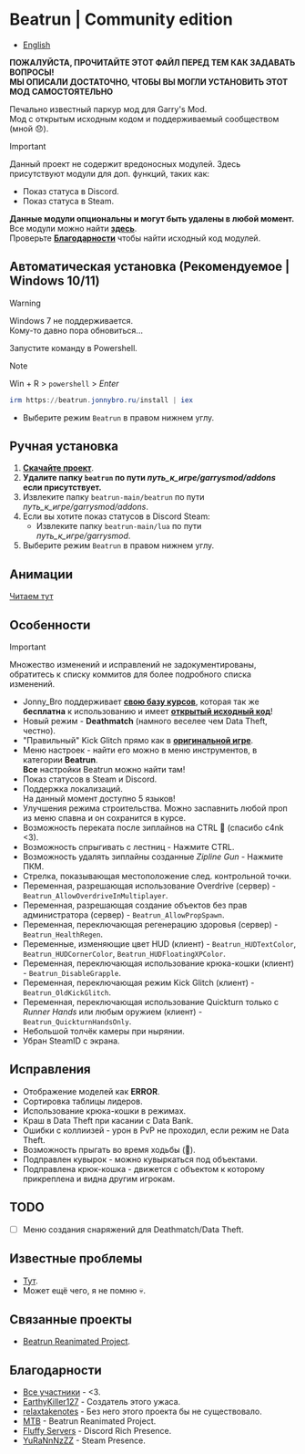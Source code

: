 # Beatrun | Community edition

* [English](./README.md)

**ПОЖАЛУЙСТА, ПРОЧИТАЙТЕ ЭТОТ ФАЙЛ ПЕРЕД ТЕМ КАК ЗАДАВАТЬ ВОПРОСЫ!**\
**МЫ ОПИСАЛИ ДОСТАТОЧНО, ЧТОБЫ ВЫ МОГЛИ УСТАНОВИТЬ ЭТОТ МОД САМОСТОЯТЕЛЬНО**

Печально известный паркур мод для Garry's Mod.\
Мод с открытым исходным кодом и поддерживаемый сообществом (мной 😞).

> [!IMPORTANT]
> Данный проект не содержит вредоносных модулей. Здесь присутствуют модули для доп. функций, таких как:
>
> * Показ статуса в Discord.
> * Показ статуса в Steam.
>
> **Данные модули опциональны и могут быть удалены в любой момент.**\
> Все модули можно найти **[здесь](https://github.com/JonnyBro/beatrun/tree/main/lua/bin)**.\
> Проверьте **[Благодарности](#благодарности)** чтобы найти исходный код модулей.

## Автоматическая установка (Рекомендуемое | Windows 10/11)

> [!WARNING]
> Windows 7 не поддерживается.\
> Кому-то давно пора обновиться...

Запустите команду в Powershell.
> [!NOTE]
> Win + R > `powershell` > *Enter*

```powershell
irm https://beatrun.jonnybro.ru/install | iex
```

* Выберите режим `Beatrun` в правом нижнем углу.

## Ручная установка

1. **[Скачайте проект](https://github.com/JonnyBro/beatrun/archive/refs/heads/master.zip)**.
2. **Удалите папку `beatrun` по пути *путь_к_игре/garrysmod/addons* если присутствует.**
3. Извлеките папку `beatrun-main/beatrun` по пути *путь_к_игре/garrysmod/addons*.
4. Если вы хотите показ статусов в Discord Steam:
   * Извлеките папку `beatrun-main/lua` по пути *путь_к_игре/garrysmod*.
5. Выберите режим `Beatrun` в правом нижнем углу.

## Анимации

[Читаем тут](beatrun/README.md)

## Особенности

> [!IMPORTANT]
> Множество изменений и исправлений не задокументированы, обратитесь к списку коммитов для более подробного списка изменений.

* Jonny_Bro поддерживает **[свою базу курсов](https://courses.jonnybro.ru)**, которая так же **бесплатна** к использованию и имеет **[открытый исходный код](https://git.jonnybro.ru/jonny_bro/beatrun-courses-server-express)**!
* Новый режим - **Deathmatch** (намного веселее чем Data Theft, честно).
* "Правильный" Kick Glitch прямо как в **[оригинальной игре](https://www.youtube.com/watch?v=zK5y3NBUStc)**.
* Меню настроек - найти его можно в меню инструментов, в категории **Beatrun**.\
  **Все** настройки Beatrun можно найти там!
* Показ статусов в Steam и Discord.
* Поддержка локализаций.\
  На данный момент доступно 5 языков!
* Улучшения режима строительства.
  Можно заспавнить любой проп из меню спавна и он сохранится в курсе.
* Возможность переката после зиплайнов на CTRL 🤯 (спасибо c4nk <3).
* Возможность спрыгивать с лестниц - Нажмите CTRL.
* Возможность удалять зиплайны созданные *Zipline Gun* - Нажмите ПКМ.
* Стрелка, показывающая местоположение след. контрольной точки.
* Переменная, разрешающая использование Overdrive (сервер) - `Beatrun_AllowOverdriveInMultiplayer`.
* Переменная, разрешающая создание объектов без прав администратора (сервер) - `Beatrun_AllowPropSpawn`.
* Переменная, переключающая регенерацию здоровья (сервер) - `Beatrun_HealthRegen`.
* Переменные, изменяющие цвет HUD (клиент) - `Beatrun_HUDTextColor`, `Beatrun_HUDCornerColor`, `Beatrun_HUDFloatingXPColor`.
* Переменная, переключающая использование крюка-кошки (клиент) - `Beatrun_DisableGrapple`.
* Переменная, переключающая режим Kick Glitch (клиент) - `Beatrun_OldKickGlitch`.
* Переменная, переключающая использование Quickturn только с *Runner Hands* или любым оружием (клиент) - `Beatrun_QuickturnHandsOnly`.
* Небольшой толчёк камеры при нырянии.
* Убран SteamID с экрана.

## Исправления

* Отображение моделей как **ERROR**.
* Сортировка таблицы лидеров.
* Использование крюка-кошки в режимах.
* Краш в Data Theft при касании с Data Bank.
* Ошибки с коллиизей - урон в PvP не проходил, если режим не Data Theft.
* Возможность прыгать во время ходьбы (🤷).
* Подправлен кувырок - можно кувыркаться под объектами.
* Подправлена крюк-кошка - движется с объектом к которому прикреплена и видна другим игрокам.

## TODO

* [ ] Меню создания снаряжений для Deathmatch/Data Theft.

## Известные проблемы

* [Тут](https://github.com/JonnyBro/beatrun/issues).
* Может ещё чего, я не помню 💀.

## Связанные проекты

* [Beatrun Reanimated Project](https://github.com/JonnyBro/beatrun-anims).

## Благодарности

* [Все участники](https://github.com/JonnyBro/beatrun/graphs/contributors) - <3.
* [EarthyKiller127](https://www.youtube.com/channel/UCiFqPwGo4x0J65xafIaECDQ) - Создатель этого ужаса.
* [relaxtakenotes](https://github.com/relaxtakenotes) - Без него этого проекта бы не существовало.
* [MTB](https://www.youtube.com/@MTB396) - Beatrun Reanimated Project.
* [Fluffy Servers](https://github.com/fluffy-servers/gmod-discord-rpc) - Discord Rich Presence.
* [YuRaNnNzZZ](https://github.com/YuRaNnNzZZ/gmcl_steamrichpresencer) - Steam Presence.
